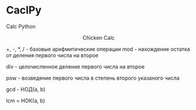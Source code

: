 # CaclPy
Calc Python 
<center>Chicken Calc</center>

+, -, *, / - базовые арифмитические операции
mod - нахождение остатка от деления первого числа на второе

div - целочисленное деление первого числа на второе

pow - возведение первого числа в степень второго указаного числа

gcd - НОД(a, b)

lcm = НОК(a, b)
